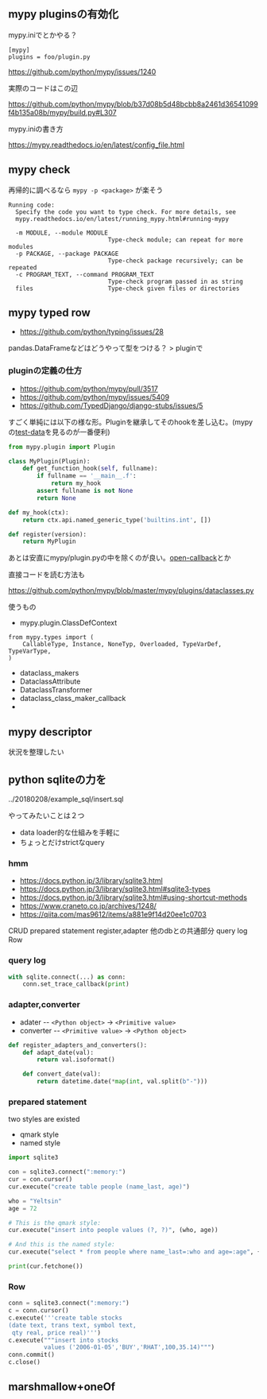 ## mypy pluginsの有効化

mypy.iniでとかやる？

```
[mypy]
plugins = foo/plugin.py
```

https://github.com/python/mypy/issues/1240

実際のコードはこの辺

https://github.com/python/mypy/blob/b37d08b5d48bcbb8a2461d36541099f4b135a08b/mypy/build.py#L307

mypy.iniの書き方

https://mypy.readthedocs.io/en/latest/config_file.html

## mypy check

再帰的に調べるなら `mypy -p <package>` が楽そう

```
Running code:
  Specify the code you want to type check. For more details, see
  mypy.readthedocs.io/en/latest/running_mypy.html#running-mypy

  -m MODULE, --module MODULE
                            Type-check module; can repeat for more modules
  -p PACKAGE, --package PACKAGE
                            Type-check package recursively; can be repeated
  -c PROGRAM_TEXT, --command PROGRAM_TEXT
                            Type-check program passed in as string
  files                     Type-check given files or directories
```

## mypy typed row

- https://github.com/python/typing/issues/28

pandas.DataFrameなどはどうやって型をつける？ > pluginで

### pluginの定義の仕方


- https://github.com/python/mypy/pull/3517
- https://github.com/python/mypy/issues/5409
- https://github.com/TypedDjango/django-stubs/issues/5

すごく単純には以下の様な形。Pluginを継承してそのhookを差し込む。(mypyの[test-data](https://github.com/python/mypy/tree/master/test-data)を見るのが一番便利)

```python
from mypy.plugin import Plugin

class MyPlugin(Plugin):
    def get_function_hook(self, fullname):
        if fullname == '__main__.f':
            return my_hook
        assert fullname is not None
        return None

def my_hook(ctx):
    return ctx.api.named_generic_type('builtins.int', [])

def register(version):
    return MyPlugin
```

あとは安直にmypy/plugin.pyの中を除くのが良い。[open-callback](https://github.com/python/mypy/blob/f59a8713df613a331202e4f02fbbc418a6f99628/mypy/plugin.py#L386)とか

直接コードを読む方法も

https://github.com/python/mypy/blob/master/mypy/plugins/dataclasses.py

使うもの

- mypy.plugin.ClassDefContext

```
from mypy.types import (
    CallableType, Instance, NoneTyp, Overloaded, TypeVarDef, TypeVarType,
)
```

- dataclass_makers
- DataclassAttribute
- DataclassTransformer
- dataclass_class_maker_callback
- 

## mypy descriptor

状況を整理したい

## python sqliteの力を

../20180208/example_sql/insert.sql

やってみたいことは２つ

- data loader的な仕組みを手軽に
- ちょっとだけstrictなquery

### hmm

- https://docs.python.jp/3/library/sqlite3.html
- https://docs.python.jp/3/library/sqlite3.html#sqlite3-types
- https://docs.python.jp/3/library/sqlite3.html#using-shortcut-methods
- https://www.craneto.co.jp/archives/1248/
- https://qiita.com/mas9612/items/a881e9f14d20ee1c0703

CRUD
prepared statement
register,adapter
他のdbとの共通部分
query log
Row

### query log

```python
with sqlite.connect(...) as conn:
    conn.set_trace_callback(print)
```

### adapter,converter

- adater -- `<Python object>` -> `<Primitive value>`
- converter -- `<Primitive value>` -> `<Python object>`

```python
def register_adapters_and_converters():
    def adapt_date(val):
        return val.isoformat()

    def convert_date(val):
        return datetime.date(*map(int, val.split(b"-")))
```

### prepared statement

two styles are existed

- qmark style
- named style

```python
import sqlite3

con = sqlite3.connect(":memory:")
cur = con.cursor()
cur.execute("create table people (name_last, age)")

who = "Yeltsin"
age = 72

# This is the qmark style:
cur.execute("insert into people values (?, ?)", (who, age))

# And this is the named style:
cur.execute("select * from people where name_last=:who and age=:age", {"who": who, "age": age})

print(cur.fetchone())
```

### Row

```python
conn = sqlite3.connect(":memory:")
c = conn.cursor()
c.execute('''create table stocks
(date text, trans text, symbol text,
 qty real, price real)''')
c.execute("""insert into stocks
          values ('2006-01-05','BUY','RHAT',100,35.14)""")
conn.commit()
c.close()
```

## marshmallow+oneOf
